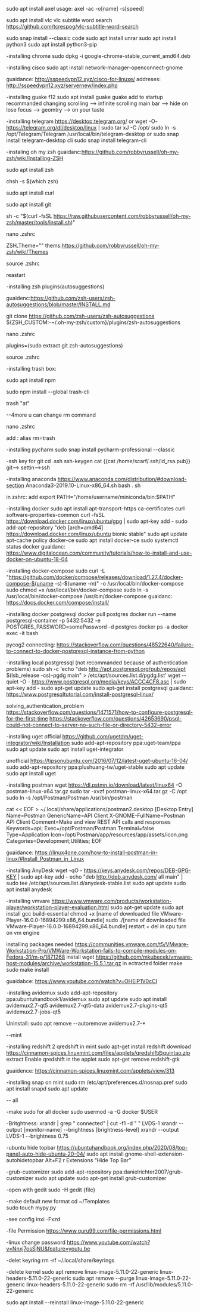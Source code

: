 
sudo apt install axel
usage: axel -ac -o[name] -s[speed] 


sudo apt install vlc
vlc subtitle word search 
https://github.com/tcrespog/vlc-subtitle-word-search


sudo snap install --classic code
sudo apt install unrar
sudo apt install python3
sudo apt install python3-pip



-installing chrome
  sudo dpkg -i google-chrome-stable_current_amd64.deb 

 


-installing cisco
 sudo apt install network-manager-openconnect-gnome
 
 guaidance:
        http://sspeedvpn12.xyz/cisco-for-linuxe/
 addreses:
        http://sspeedvpn12.xyz/servernew/index.php



-installing guake f12
 sudo apt install guake
 guake add to startup
recommanded changing
 scrolling --> infinite scrolling
 main bar --> hide on lose focus
          --> geomtry --> on your taste


             
-installing telegram
  https://desktop.telegram.org/
or
  wget -O- https://telegram.org/dl/desktop/linux | sudo tar xJ -C /opt/
  sudo ln -s /opt/Telegram/Telegram /usr/local/bin/telegram-desktop
or
  sudo snap install telegram-desktop
cli
  sudo snap install telegram-cli



-instaling oh my zsh
  guaidanc:https://github.com/robbyrussell/oh-my-zsh/wiki/Installing-ZSH

  sudo apt install zsh

  chsh -s $(which zsh)

  sudo apt install curl

  sudo apt install git
    
  sh -c "$(curl -fsSL https://raw.githubusercontent.com/robbyrussell/oh-my-zsh/master/tools/install.sh)"

  nano .zshrc
 
  ZSHـTheme="" 
  thems:https://github.com/robbyrussell/oh-my-zsh/wiki/Themes
  
  source .zshrc

  reastart
 

-installing zsh plugins(autosuggestions)

  guaidenc:https://github.com/zsh-users/zsh-autosuggestions/blob/master/INSTALL.md
  
  git clone https://github.com/zsh-users/zsh-autosuggestions ${ZSH_CUSTOM:-~/.oh-my-zsh/custom}/plugins/zsh-autosuggestions 
 
  nano .zshrc

  plugins=(sudo extract git zsh-autosuggestions)

  source .zshrc


-installing trash box:

  sudo apt install npm

  sudo npm install --global trash-cli

  trash "at"
 
--4more u can change rm command

  nano .zshrc

  add :
       alias rm=trash



-installing pycharm
  sudo snap install pycharm-professional --classic

-ssh key for git
   cd .ssh
   ssh-keygen
   cat {{cat /home/scarf/.ssh/id_rsa.pub}}
   git--> settin-->ssh



-installing anaconda
  https://www.anaconda.com/distribution/#download-section
  Anaconda3-2019.10-Linux-x86_64.sh
  bash . sh

  in zshrc:
  add export PATH="/home/username/miniconda/bin:$PATH"



-installing docker
sudo apt install apt-transport-https ca-certificates curl software-properties-common
curl -fsSL https://download.docker.com/linux/ubuntu/gpg | sudo apt-key add -
sudo add-apt-repository "deb [arch=amd64] https://download.docker.com/linux/ubuntu bionic stable"
sudo apt update
apt-cache policy docker-ce
sudo apt install docker-ce
sudo systemctl status docker
 guaidanc:
 https://www.digitalocean.com/community/tutorials/how-to-install-and-use-docker-on-ubuntu-18-04



-installing docker-compose
sudo curl -L "https://github.com/docker/compose/releases/download/1.27.4/docker-compose-$(uname -s)-$(uname -m)" -o /usr/local/bin/docker-compose
sudo chmod +x /usr/local/bin/docker-compose
sudo ln -s /usr/local/bin/docker-compose /usr/bin/docker-compose
 guaidanc:
 https://docs.docker.com/compose/install/
 
 
-installing docker postgresql
docker pull postgres
docker run --name postgresql-container -p 5432:5432 -e POSTGRES_PASSWORD=somePassword -d postgres
docker ps -a
docker exec -it <PSQL-Container-ID> bash

pycog2 connecting:
https://stackoverflow.com/questions/48522640/failure-to-connect-to-docker-postgresql-instance-from-python



-installing local postgressql (not recommanded because of authentication problems)
 sudo sh -c 'echo "deb http://apt.postgresql.org/pub/repos/apt $(lsb_release -cs)-pgdg main" > /etc/apt/sources.list.d/pgdg.list'
 wget --quiet -O - https://www.postgresql.org/media/keys/ACCC4CF8.asc | sudo apt-key add -
 sudo apt-get update
 sudo apt-get install postgresql
 guaidanc:
 https://www.postgresqltutorial.com/install-postgresql-linux/
 
 solving_authentication_problem
 https://stackoverflow.com/questions/1471571/how-to-configure-postgresql-for-the-first-time
 https://stackoverflow.com/questions/42653690/psql-could-not-connect-to-server-no-such-file-or-directory-5432-error
 


-installing uget
 official
 https://github.com/ugetdm/uget-integrator/wiki/Installation
 sudo add-apt-repository ppa:uget-team/ppa
 sudo apt update
 sudo apt install uget-integrator
  
 unofficial
 https://tipsonubuntu.com/2016/07/12/latest-uget-ubuntu-16-04/
 sudo add-apt-repository ppa:plushuang-tw/uget-stable
 sudo apt update
 sudo apt install uget



-installing postman
 wget https://dl.pstmn.io/download/latest/linux64 -O postman-linux-x64.tar.gz
 sudo tar -xvzf postman-linux-x64.tar.gz -C /opt
 sudo ln -s /opt/Postman/Postman /usr/bin/postman

cat << EOF > ~/.local/share/applications/postman2.desktop
[Desktop Entry]
Name=Postman
GenericName=API Client
X-GNOME-FullName=Postman API Client
Comment=Make and view REST API calls and responses
Keywords=api;
Exec=/opt/Postman/Postman
Terminal=false
Type=Application
Icon=/opt/Postman/app/resources/app/assets/icon.png
Categories=Development;Utilities;
EOF	
 
 guaidance:
	https://linux4one.com/how-to-install-postman-in-linux/#Install_Postman_in_Linux



-installing AnyDesk
wget -qO - https://keys.anydesk.com/repos/DEB-GPG-KEY | sudo apt-key add -
echo "deb http://deb.anydesk.com/ all main" | sudo tee /etc/apt/sources.list.d/anydesk-stable.list
sudo apt update
sudo apt install anydesk



-installing vmvare
https://www.vmware.com/products/workstation-player/workstation-player-evaluation.html
sudo apt-get update 
sudo apt install gcc build-essential 
chmod +x [name of downloaded file VMware-Player-16.0.0-16894299.x86_64.bundle]
sudo ./[name of downloaded file VMware-Player-16.0.0-16894299.x86_64.bundle]
restart + del in cpu turn on vm engine

installing packages needed
https://communities.vmware.com/t5/VMware-Workstation-Pro/VMWare-Workstation-fails-to-compile-modules-on-Fedora-31/m-p/1871268
install 
wget https://github.com/mkubecek/vmware-host-modules/archive/workstation-15.5.1.tar.gz
in ectracted folder 
make 
sudo make install

guaidabce:
https://www.youtube.com/watch?v=OHEiP1V0cCI



-installing avidemux
  sudo add-apt-repository ppa:ubuntuhandbook1/avidemux
  sudo apt update
  sudo apt install avidemux2.7-qt5 avidemux2.7-qt5-data avidemux2.7-plugins-qt5 avidemux2.7-jobs-qt5

 Uninstall:
  sudo apt remove --autoremove avidemux2.7-*






--mint

-installing redshift 2 qredshift in mint
sudo apt-get install redshift
download 
https://cinnamon-spices.linuxmint.com/files/applets/qredshift@quintao.zip
extract
Enable qredshift in the applet 
sudo apt-get remove redshift-gtk

guaidence:
https://cinnamon-spices.linuxmint.com/applets/view/313



-installing snap on mint
sudo rm /etc/apt/preferences.d/nosnap.pref
sudo apt install snapd
sudo apt update







-- all

-make sudo for all docker
sudo usermod -a -G docker $USER


-Britghtness:
  xrandr | grep " connected" | cut -f1 -d " "
  LVDS-1
  xrandr --output [monitor-name] --brightness [brightness-level]
  xrandr --output LVDS-1 --brightness 0.75

-ubuntu hide topbar
https://ubuntuhandbook.org/index.php/2020/08/top-panel-auto-hide-ubuntu-20-04/
sudo apt install gnome-shell-extension-autohidetopbar
Alt+F2
r
Extensions
“Hide Top Bar” 

-grub-customizer
sudo add-apt-repository ppa:danielrichter2007/grub-customizer
sudo apt update
sudo apt-get install grub-customizer

-open with gedit
sudo -H gedit {file}

-make default new format
cd ~/Templates    
sudo touch mypy.py

-see config
inxi -Fxzd

-file Permission
https://www.guru99.com/file-permissions.html

-linux change password
https://www.youtube.com/watch?v=Nnxj7osSjNU&feature=youtu.be

-delet keyring
rm -rf ~/.local/share/keyrings

-delete kernel
sudo apt remove linux-image-5.11.0-22-generic linux-headers-5.11.0-22-generic
sudo apt remove --purge linux-image-5.11.0-22-generic linux-headers-5.11.0-22-generic
sudo rm -rf /usr/lib/modules/5.11.0-22-generic


sudo apt install --reinstall linux-image-5.11.0-22-generic

